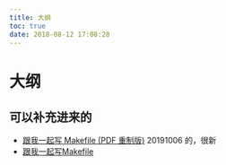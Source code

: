 ```yaml
---
title: 大纲
toc: true
date: 2018-08-12 17:08:28
---
```


# 大纲


## 可以补充进来的

- [跟我一起写 Makefile (PDF 重制版)](https://seisman.github.io/how-to-write-makefile/Makefile.pdf) 20191006 的，很新
- [跟我一起写Makefile](https://seisman.github.io/how-to-write-makefile/)
